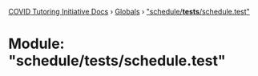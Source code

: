 [COVID Tutoring Initiative Docs](../README.md) › [Globals](../globals.md) › ["schedule/**tests**/schedule.test"](_schedule___tests___schedule_test_.md)

# Module: "schedule/**tests**/schedule.test"
